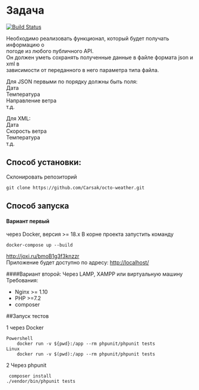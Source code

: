 # Задача
[![Build Status](https://travis-ci.org/Carsak/octo-weather.svg?branch=master)](https://travis-ci.org/Carsak/octo-weather)
  
Необходимо реализовать функционал, который будет получать информацию о  
погоде из любого публичного API.  
Он должен уметь сохранять полученные данные в файле формата json и xml в  
зависимости от переданного в него параметра типа файла.  
  
Для JSON первыми по порядку должны быть поля:  
Дата  
Температура  
Направление ветра  
т.д.  
  
Для XML:  
Дата  
Скорость ветра  
Температура  
т.д.

## Способ установки:
Склонировать репозиторий

    git clone https://github.com/Carsak/octo-weather.git
## Способ запуска
#### Вариант первый 
 через Docker, версия  >= 18.x
В корне проекта запустить команду

    docker-compose up --build
http://joxi.ru/bmoB1g3f3knzzr  
Приложение будет доступно по адресу:
[http://localhost/](http://localhost/)  

####Вариант второй:
Через LAMP, XAMPP или виртуальную машину
Требования:
- Nginx >= 1.10
- PHP >=7.2
- composer

##Запуск тестов

 1 через Docker

    Powershell
        docker run -v ${pwd}:/app --rm phpunit/phpunit tests
    Linux
        docker run -v $(pwd):/app --rm phpunit/phpunit tests
        


 2 Через phpunit 

     composer install
    ./vendor/bin/phpunit tests
